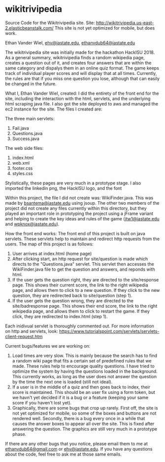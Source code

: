 # wikitrivipedia
Source Code for the Wikitrivipedia site.
Site: http://wikitrivipedia.us-east-2.elasticbeanstalk.com/ 
This site is not yet optimized for mobile, but does work.

Ethan Vander Wiel, ehv@iastate.edu, ethanvdub64@iastate.edu

The wikitrivipedia site was initially made for the hackathon HackISU 2018.
As a general summary, wikitrivipedia finds a random wikipedia page, creates a question out of it, and creates four answers
that are within the same category and dispalys them in an online quiz format. The game keeps track of individual player scores
and will display that at all times. Currently, the rules are that if you miss one question you lose, although that can easily
be changed in the future.

What I, Ethan Vander Wiel, created:
I did the entirety of the front end for the site, including the interaction with the html, servlets,
and the underlying html scraping java file. 
I also got the site deployed to aws and managed the ec2 instance for the site.
The files I created are:

The three main servlets:
  1. Fail.java
  2. Questions.java
  3. Success.java

The web side files:
  1. index.html
  2. web.xml
  3. footer.css
  4. styles.css

Stylistically, these pages are very much in a prototype stage.
I also imported the linkedin png, the HackISU logo, and the font

Within this project, the file I did not create was: WikiFinder.java. This was made by bsantema@iastate.edu using jsoup. 
The other two members of the project did not create any files currently within this directory, but they played an important role in
prototyping the project using a jFrame variant and helping to create the key ideas and rules of the game (jtw1@iastate.edu and wpknox@iastate.edu).



How the front end works:
The front end of this project is built on java servlets. These servlets help to maintain and redirect http requests from the users.
The map of this project is as follows: 
1. User arrives at index.html (home page)
2. After clicking start, an http request for site/question is made which directs to the "Questions.java" servlet. 
  This servlet then accesses the WikiFinder.java file to get the question and answers, and reponds with html. 
3. If the user gets the question right, they are directed to the site/response page. This shows their current score, the 
link to the right wikipedia page, and allows them to click to a new question. If they click to the new question, they are redirected
back to site/question (step 1).
4. If the user gets the question wrong, they are directed to the site/badresponse page. This shows their end score, the link to
the right wikipedia page, and allows them to click to restart the game. If they click, they are redirected to index.html (step 1).

Each inidivual servlet is thoroughly commented out. For more information on http and servlets, look:
https://www.tutorialspoint.com/servlets/servlets-client-request.htm

Current bugs/features we are working on:
1. Load times are very slow. This is mainly because the search has to find a random wiki page that fits a certain set of predefined
rules that we made. These rules help to encourage quality questions. I have tried to optimize the system by 
having the questions loaded in the background. This currently works, as long as the user does not answer the question by the time
the next one is loaded (still not ideal).
2. If a user is in the middle of a quiz and then goes back to index, their score is maintained. This should be an user fix using
a form token, but we havn't yet decided if it is a bug or a feature (keeping your same score if you haven't lost yet).
3. Graphically, there are some bugs that crop up rarely. First off, the site is not yet optimized for mobile, so some of the 
boxes and buttons are not rendered well. Secondly, there is a bug every once in a while that causes the answer boxes to appear
all over the site. This is fixed after answering the question. The graphics are still very much in a prototype phase.

If there are any other bugs that you notice, please email them to me at ethanvdub64@gmail.com or ehv@iastate.edu.
If you have any questions about the code, feel free to ask me at those same emails.

  

